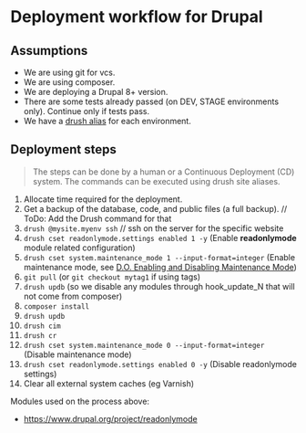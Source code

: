 # Deployment workflow for Drupal

## Assumptions

- We are using git for vcs.
- We are using composer.
- We are deploying a Drupal 8+ version.
- There are some tests already passed (on DEV, STAGE environments only). Continue only if tests pass.
- We have a [drush alias](https://www.drush.org/latest/site-aliases) for each environment.

## Deployment steps

> The steps can be done by a human or a Continuous Deployment (CD) system.
> The commands can be executed using drush site aliases.

1. Allocate time required for the deployment.
2. Get a backup of the database, code, and public files (a full backup). // ToDo: Add the Drush command for that
3. `drush @mysite.myenv ssh` // ssh on the server for the specific website
4. `drush cset readonlymode.settings enabled 1 -y` (Enable **readonlymode** module related configuration)
6. `drush cset system.maintenance_mode 1 --input-format=integer` (Enable maintenance mode, see [D.O. Enabling and Disabling Maintenance Mode](https://www.drupal.org/docs/user_guide/en/extend-maintenance.html))
7. `git pull` (or `git checkout mytag1` if using tags)
8. `drush updb` (so we disable any modules through hook_update_N that will not come from composer)
9. `composer install`
10. `drush updb`
11. `drush cim`
12. `drush cr`
13. `drush cset system.maintenance_mode 0 --input-format=integer` (Disable maintenance mode)
14. `drush cset readonlymode.settings enabled 0 -y` (Disable readonlymode settings)
15. Clear all external system caches (eg Varnish)

Modules used on the process above:

- <https://www.drupal.org/project/readonlymode>
